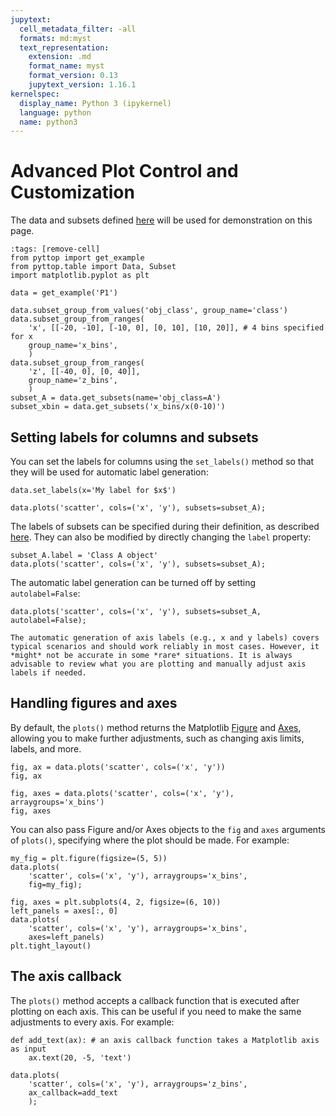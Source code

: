 ```yaml
---
jupytext:
  cell_metadata_filter: -all
  formats: md:myst
  text_representation:
    extension: .md
    format_name: myst
    format_version: 0.13
    jupytext_version: 1.16.1
kernelspec:
  display_name: Python 3 (ipykernel)
  language: python
  name: python3
---
```


# Advanced Plot Control and Customization
The data and subsets defined [here](plot_subsets) will be used for demonstration on this page.

```{code-cell}
:tags: [remove-cell]
from pyttop import get_example
from pyttop.table import Data, Subset
import matplotlib.pyplot as plt

data = get_example('P1')

data.subset_group_from_values('obj_class', group_name='class')
data.subset_group_from_ranges(
    'x', [[-20, -10], [-10, 0], [0, 10], [10, 20]], # 4 bins specified for x
    group_name='x_bins',
    )
data.subset_group_from_ranges(
    'z', [[-40, 0], [0, 40]],
    group_name='z_bins',
    )
subset_A = data.get_subsets(name='obj_class=A')
subset_xbin = data.get_subsets('x_bins/x(0-10)')
```

## Setting labels for columns and subsets
You can set the labels for columns using the `set_labels()` method so that they will be used for automatic label generation:
```{code-cell}
data.set_labels(x='My label for $x$')

data.plots('scatter', cols=('x', 'y'), subsets=subset_A);
```
The labels of subsets can be specified during their definition, as described [here](../subset/subset_def.md#name-expression-and-label). They can also be modified by directly changing the `label` property:
```{code-cell}
subset_A.label = 'Class A object'
data.plots('scatter', cols=('x', 'y'), subsets=subset_A);
```
<!-- plt.scatter(data['x'][np.array(subset_A)], data['y'][np.array(subset_A)], marker='+') -->

The automatic label generation can be turned off by setting `autolabel=False`:
```{code-cell}
data.plots('scatter', cols=('x', 'y'), subsets=subset_A, autolabel=False);
```

```{note}
The automatic generation of axis labels (e.g., x and y labels) covers typical scenarios and should work reliably in most cases. However, it *might* not be accurate in some *rare* situations. It is always advisable to review what you are plotting and manually adjust axis labels if needed. 
```
 <!-- cannot guarantee correctness in some rare cases. being aware of what you are plotting, and what axis labels you should use. -->

## Handling figures and axes
By default, the `plots()` method returns the Matplotlib [Figure](https://matplotlib.org/stable/users/explain/figure/figure_intro.html) and [Axes](https://matplotlib.org/stable/users/explain/axes/axes_intro.html), allowing you to make further adjustments, such as changing axis limits, labels, and more.
```{code-cell}
fig, ax = data.plots('scatter', cols=('x', 'y'))
fig, ax
```

```{code-cell}
fig, axes = data.plots('scatter', cols=('x', 'y'), arraygroups='x_bins')
fig, axes
```

You can also pass Figure and/or Axes objects to the `fig` and `axes` arguments of `plots()`, specifying where the plot should be made. For example:
```{code-cell}
my_fig = plt.figure(figsize=(5, 5))
data.plots(
    'scatter', cols=('x', 'y'), arraygroups='x_bins',
    fig=my_fig);
```

```{code-cell}
fig, axes = plt.subplots(4, 2, figsize=(6, 10))
left_panels = axes[:, 0]
data.plots(
    'scatter', cols=('x', 'y'), arraygroups='x_bins',
    axes=left_panels)
plt.tight_layout()
```

## The axis callback
The `plots()` method accepts a callback function that is executed after plotting on each axis. This can be useful if you need to make the same adjustments to every axis. For example:
```{code-cell}
def add_text(ax): # an axis callback function takes a Matplotlib axis as input
    ax.text(20, -5, 'text')

data.plots(
    'scatter', cols=('x', 'y'), arraygroups='z_bins',
    ax_callback=add_text
    );
```
